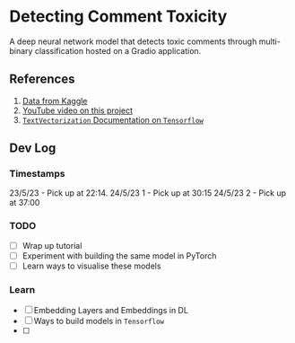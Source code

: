 # Detecting Comment Toxicity

A deep neural network model that detects toxic comments through multi-binary classification hosted on a Gradio application.

## References

1. [Data from Kaggle](https://www.kaggle.com/competitions/jigsaw-toxic-comment-classification-challenge/data)
2. [YouTube video on this project](https://www.youtube.com/watch?v=ZUqB-luawZg)
3. [`TextVectorization` Documentation on `Tensorflow`](https://www.tensorflow.org/api_docs/python/tf/keras/layers/TextVectorization)

## Dev Log

### Timestamps

23/5/23 - Pick up at 22:14.
24/5/23 1 - Pick up at 30:15
24/5/23 2 - Pick up at 37:00

### TODO
- [ ] Wrap up tutorial
- [ ] Experiment with building the same model in PyTorch
- [ ] Learn ways to visualise these models

### Learn
- [ ] Embedding Layers and Embeddings in DL
- [ ] Ways to build models in `Tensorflow`
- [ ] 